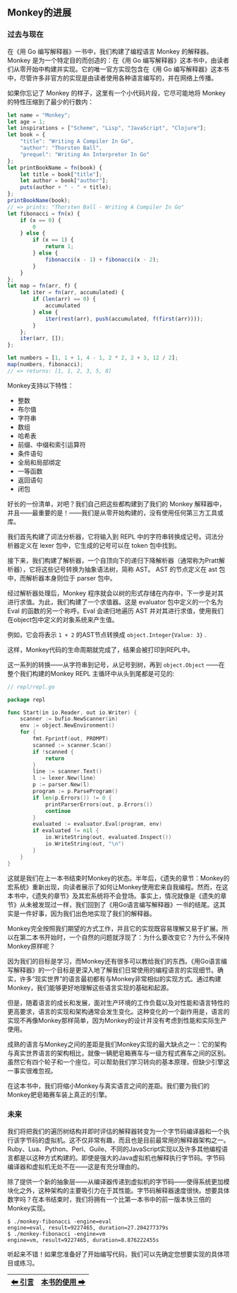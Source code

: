 ## Monkey的进展

### 过去与现在

在《用 Go 编写解释器》一书中，我们构建了编程语言 Monkey 的解释器。Monkey 是为一个特定目的而创造的：在《用 Go 编写解释器》这本书中，由读者们从零开始中构建并实现。它的唯一官方实现包含在《用 Go 编写解释器》这本书中，尽管许多非官方的实现是由读者使用各种语言编写的，并在网络上传播。

如果你忘记了 Monkey 的样子，这里有一个小代码片段，它尽可能地将 Monkey 的特性压缩到了最少的行数内：

```javascript
let name = "Monkey";
let age = 1;
let inspirations = ["Scheme", "Lisp", "JavaScript", "Clojure"];
let book = {
    "title": "Writing A Compiler In Go",
    "author": "Thorsten Ball",
    "prequel": "Writing An Interpreter In Go"
};
let printBookName = fn(book) {
    let title = book["title"];
    let author = book["author"];
    puts(author + " - " + title);
};
printBookName(book);
// => prints: "Thorsten Ball - Writing A Compiler In Go"
let fibonacci = fn(x) {
    if (x == 0) {
        0
    } else {
        if (x == 1) {
            return 1;
        } else {
            fibonacci(x - 1) + fibonacci(x - 2);
        }
    }
};
let map = fn(arr, f) {
    let iter = fn(arr, accumulated) {
        if (len(arr) == 0) {
            accumulated
        } else {
            iter(rest(arr), push(accumulated, f(first(arr))));
        }
    };
    iter(arr, []);
};

let numbers = [1, 1 + 1, 4 - 1, 2 * 2, 2 + 3, 12 / 2];
map(numbers, fibonacci);
// => returns: [1, 1, 2, 3, 5, 8]
```

Monkey支持以下特性：
* 整数
* 布尔值
* 字符串
* 数组
* 哈希表
* 前缀、中缀和索引运算符
* 条件语句
* 全局和局部绑定
* 一等函数
* 返回语句
* 闭包

好长的一份清单，对吧？我们自己把这些都构建到了我们的 Monkey 解释器中，并且——最重要的是！——我们是从零开始构建的，没有使用任何第三方工具或库。

我们首先构建了词法分析器，它将输入到 REPL 中的字符串转换成记号。词法分析器定义在 lexer 包中，它生成的记号可以在 token 包中找到。

接下来，我们构建了解析器，一个自顶向下的递归下降解析器（通常称为Pratt解析器），它将这些记号转换为抽象语法树，简称 AST。 AST 的节点定义在 ast 包中，而解析器本身则位于 parser 包中。

经过解析器处理后，Monkey 程序就会以树的形式存储在内存中，下一步是对其进行求值。为此，我们构建了一个求值器。这是 evaluator 包中定义的一个名为 Eval 的函数的另一个称呼。Eval 会递归地遍历 AST 并对其进行求值，使用我们在object包中定义的对象系统来产生值。

例如，它会将表示 `1 + 2` 的AST节点转换成 `object.Integer{Value: 3}` .

这样，Monkey代码的生命周期就完成了，结果会被打印到REPL中。

这一系列的转换——从字符串到记号，从记号到树，再到 `object.Object` ——在整个我们构建的Monkey REPL 主循环中从头到尾都是可见的:

```go
// repl/repl.go

package repl

func Start(in io.Reader, out io.Writer) {
    scanner := bufio.NewScanner(in)
    env := object.NewEnvironment()
    for {
        fmt.Fprintf(out, PROMPT)
        scanned := scanner.Scan()
        if !scanned {
            return
        }
        line := scanner.Text()
        l := lexer.New(line)
        p := parser.New(l)
        program := p.ParseProgram()
        if len(p.Errors()) != 0 {
            printParserErrors(out, p.Errors())
            continue
        }
        evaluated := evaluator.Eval(program, env)
        if evaluated != nil {
            io.WriteString(out, evaluated.Inspect())
            io.WriteString(out, "\n")
        }
    }
}
```

这就是我们在上一本书结束时Monkey的状态。半年后，《遗失的章节：Monkey的宏系统》重新出现，向读者展示了如何让Monkey使用宏来自我编程。然而，在这本书中，《遗失的章节》及其宏系统将不会登场。事实上，情况就像是《遗失的章节》从未被发现过一样，我们回到了《用Go语言编写解释器》一书的结尾。这其实是一件好事，因为我们出色地实现了我们的解释器。

Monkey完全按照我们期望的方式工作，并且它的实现既容易理解又易于扩展。所以在第二本书开始时，一个自然的问题就浮现了：为什么要改变它？为什么不保持Monkey原样呢？

因为我们的目标是学习，而Monkey还有很多可以教给我们的东西。《用Go语言编写解释器》的一个目标是更深入地了解我们日常使用的编程语言的实现细节。确实，许多“现实世界”的语言最初都有与Monkey非常相似的实现方式。通过构建Monkey，我们能够更好地理解这些语言实现的基础和起源。

但是，随着语言的成长和发展，面对生产环境的工作负载以及对性能和语言特性的更高要求，语言的实现和架构通常会发生变化。这种变化的一个副作用是，语言的实现不再像Monkey那样简单，因为Monkey的设计并没有考虑到性能和实际生产使用。

成熟的语言与Monkey之间的差距是我们Monkey实现的最大缺点之一：它的架构与真实世界语言的架构相比，就像一辆肥皂箱赛车与一级方程式赛车之间的区别。虽然它有四个轮子和一个座位，可以帮助我们学习转向的基本原理，但缺少引擎这一事实很难忽视。

在这本书中，我们将缩小Monkey与真实语言之间的差距。我们要为我们的Monkey肥皂箱赛车装上真正的引擎。

### 未来

我们将把我们的遍历树结构并即时评估的解释器转变为一个字节码编译器和一个执行该字节码的虚拟机。这不仅非常有趣，而且也是目前最常用的解释器架构之一。Ruby、Lua、Python、Perl、Guile、不同的JavaScript实现以及许多其他编程语言都是以这种方式构建的。即使是强大的Java虚拟机也解释执行字节码。字节码编译器和虚拟机无处不在——这是有充分理由的。

除了提供一个新的抽象层——从编译器传递到虚拟机的字节码——使得系统更加模块化之外，这种架构的主要吸引力在于其性能。字节码解释器速度很快。想要具体数字吗？在本书结束时，我们将拥有一个比第一本书中的前一版本快三倍的Monkey实现。

```
$ ./monkey-fibonacci -engine=eval
engine=eval, result=9227465, duration=27.204277379s
$ ./monkey-fibonacci -engine=vm
engine=vm, result=9227465, duration=8.876222455s
```

听起来不错！如果您准备好了开始编写代码，我们可以先确定您想要实现的具体项目或练习。

|[⬅ 引言](./02引言.md)|[本书的使用 ➡](./04本书的使用.md)|
| --- | --- |
